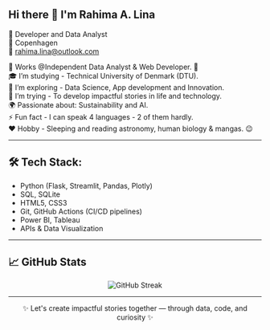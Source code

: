## Hi there 👋 I'm Rahima A. Lina

🌱 Developer and Data Analyst  
📍 Copenhagen   
📧 rahima.lina@outlook.com  

🔭 Works @Independent Data Analyst & Web Developer. 🤡  
🎓 I’m studying - Technical University of Denmark (DTU).    
🌱 I’m exploring - Data Science, App development and Innovation.   
🤔 I’m trying - To develop impactful stories in life and technology.  
🌍 Passionate about: Sustainability and AI.  
⚡ Fun fact - I can speak 4 languages - 2 of them hardly.  
❤️ Hobby - Sleeping and reading astronomy, human biology & mangas. 😉  

---

## 🛠️ Tech Stack:
- Python (Flask, Streamlit, Pandas, Plotly)
- SQL, SQLite
- HTML5, CSS3
- Git, GitHub Actions (CI/CD pipelines)
- Power BI, Tableau
- APIs & Data Visualization

---


## 📈 GitHub Stats

<p align="center">
  <img src="https://github-readme-streak-stats.herokuapp.com/?user=rahimaalina&theme=tokyonight" alt="GitHub Streak" />
</p>


---

<p align="center">✨ Let's create impactful stories together — through data, code, and curiosity ✨</p>
